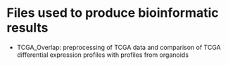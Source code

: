 # Files used to produce bioinformatic results

- TCGA_Overlap: preprocessing of TCGA data and comparison of TCGA differential expression profiles with profiles from organoids